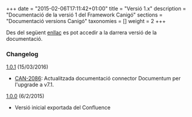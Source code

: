 +++
date        = "2015-02-06T17:11:42+01:00"
title       = "Versió 1.x"
description = "Documentació de la versió 1 del Framework Canigó"
sections    = "Documentació versions Canigó"
taxonomies  = []
weight 		= 2
+++

Des del següent [enllaç](http://gencat.github.io/docs-canigo-v1/) es pot accedir a la darrera versió de la documentació.

### Changelog

[1.0.1](https://github.com/gencat/docs-canigo-v1/archive/1.0.1.zip) (15/03/2016)

- [CAN-2086](http://cstd.ctti.gencat.cat/jiracstd/browse/CAN-2086): Actualitzada documentació connector Documentum per l'upgrade a v7.1.

[1.0.0](https://github.com/gencat/docs-canigo-v1/archive/1.0.0.zip) (6/2/2015)

- Versió inicial exportada del Confluence
